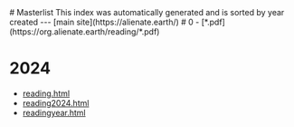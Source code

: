 <head>
<script async src="https://analytics.goinghome.earth/script.js" data-website-id="519b085c-73db-408b-bf40-6cb4d158dfbc"></script>
</head>
# Masterlist
This index was automatically generated and is sorted by year created
---
[main site](https://alienate.earth/)
# 0
- [*.pdf](https://org.alienate.earth/reading/*.pdf)

# 2024
- [reading.html](https://org.alienate.earth/reading/reading.html)
- [reading2024.html](https://org.alienate.earth/reading/reading2024.html)
- [readingyear.html](https://org.alienate.earth/reading/readingyear.html)

